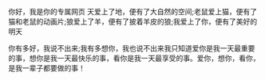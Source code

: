 你好，我是你的专属网页
	天爱上了地，便有了大自然的空间;老鼠爱上猫，便有了猫和老鼠的动画片;狼爱上了羊，便有了披着羊皮的狼;我爱上了你，便有了美好的明天
 
你有多好，我说不出来;我有多想你，我也说不出来我只知道爱你是我一天最重要的事，想你是我一天最快乐的事，看你是我一天最享受的事。爱你，想你，看你，是我一辈子都要做的事！

